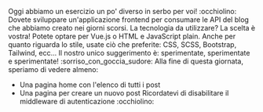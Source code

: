 Oggi abbiamo un esercizio un po' diverso in serbo per voi! :occhiolino: Dovete sviluppare un'applicazione frontend per consumare le API del blog che abbiamo creato nei giorni scorsi.
La tecnologia da utilizzare? La scelta è vostra! Potete optare per Vue.js o HTML e JavaScript plain. Anche per quanto riguarda lo stile, usate ciò che preferite: CSS, SCSS, Bootstrap, Tailwind, ecc...
Il nostro unico suggerimento è: sperimentate, sperimentate e sperimentate! :sorriso_con_goccia_sudore:
Alla fine di questa giornata, speriamo di vedere almeno:
- Una pagina home con l'elenco di tutti i post
- Una pagina per creare un nuovo post
Ricordatevi di disabilitare il middleware di autenticazione :occhiolino: